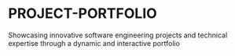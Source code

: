 # PROJECT-PORTFOLIO
Showcasing innovative software engineering projects and technical expertise through a dynamic and interactive portfolio
